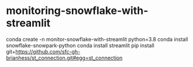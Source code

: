 # monitoring-snowflake-with-streamlit


conda create -n monitor-snowflake-with-streamlit python=3.8
conda install snowflake-snowpark-python
conda install streamlit
pip install git+https://github.com/sfc-gh-brianhess/st_connection.git#egg=st_connection